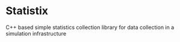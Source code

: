 # Statistix
C++ based simple statistics collection library for data collection in a simulation infrastructure
